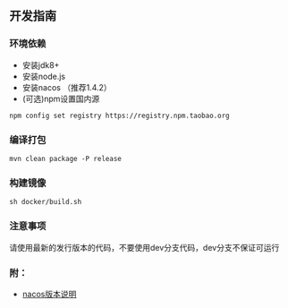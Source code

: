 ## 开发指南
### 环境依赖

- 安装jdk8+
- 安装node.js
- 安装nacos （推荐1.4.2）
- (可选)npm设置国内源
```shell
npm config set registry https://registry.npm.taobao.org
```
### 编译打包

```shell script
mvn clean package -P release
```
### 构建镜像

```shell script
sh docker/build.sh
```

### 注意事项

 请使用最新的发行版本的代码，不要使用dev分支代码，dev分支不保证可运行

### 附：
- [nacos版本说明](https://github.com/alibaba/spring-cloud-alibaba/wiki/%E7%89%88%E6%9C%AC%E8%AF%B4%E6%98%8E) 
